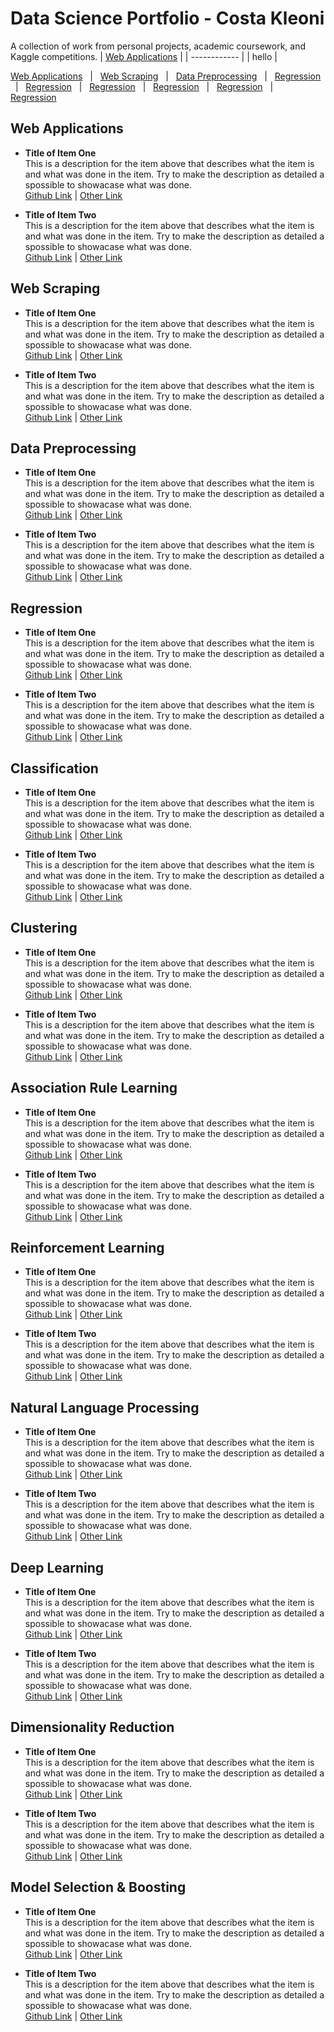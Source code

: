 # Data Science Portfolio - Costa Kleoni
A collection of work from personal projects, academic coursework, and Kaggle competitions. 
| [Web Applications](https://www.github.com) |
| ------------ |
| hello |

[Web Applications](https://www.github.com) &nbsp; | &nbsp; [Web Scraping](https://www.github.com) &nbsp; | &nbsp; [Data Preprocessing](https://www.github.com) &nbsp; | &nbsp; [Regression](https://www.github.com) &nbsp; | &nbsp; [Regression](https://www.github.com) &nbsp; | &nbsp; [Regression](https://www.github.com) &nbsp; | &nbsp; [Regression](https://www.github.com) &nbsp; | &nbsp; [Regression](https://www.github.com) &nbsp; | &nbsp; [Regression](https://www.github.com)

Web Applications
------
* **Title of Item One**  
This is a description for the item above that describes what the item is and what was done in the item. Try to make the description as detailed a spossible to showacase what was done.  
[Github Link](https://www.github.com) | [Other Link](https://www.github.com)

* **Title of Item Two**  
This is a description for the item above that describes what the item is and what was done in the item. Try to make the description as detailed a spossible to showacase what was done.  
[Github Link](https://www.github.com) | [Other Link](https://www.github.com)  

Web Scraping
------
* **Title of Item One**  
This is a description for the item above that describes what the item is and what was done in the item. Try to make the description as detailed a spossible to showacase what was done.  
[Github Link](https://www.github.com) | [Other Link](https://www.github.com)

* **Title of Item Two**  
This is a description for the item above that describes what the item is and what was done in the item. Try to make the description as detailed a spossible to showacase what was done.  
[Github Link](https://www.github.com) | [Other Link](https://www.github.com) 

Data Preprocessing
------
* **Title of Item One**  
This is a description for the item above that describes what the item is and what was done in the item. Try to make the description as detailed a spossible to showacase what was done.  
[Github Link](https://www.github.com) | [Other Link](https://www.github.com)

* **Title of Item Two**  
This is a description for the item above that describes what the item is and what was done in the item. Try to make the description as detailed a spossible to showacase what was done.  
[Github Link](https://www.github.com) | [Other Link](https://www.github.com) 

Regression
------
* **Title of Item One**  
This is a description for the item above that describes what the item is and what was done in the item. Try to make the description as detailed a spossible to showacase what was done.  
[Github Link](https://www.github.com) | [Other Link](https://www.github.com)

* **Title of Item Two**  
This is a description for the item above that describes what the item is and what was done in the item. Try to make the description as detailed a spossible to showacase what was done.  
[Github Link](https://www.github.com) | [Other Link](https://www.github.com) 

Classification
------
* **Title of Item One**  
This is a description for the item above that describes what the item is and what was done in the item. Try to make the description as detailed a spossible to showacase what was done.  
[Github Link](https://www.github.com) | [Other Link](https://www.github.com)

* **Title of Item Two**  
This is a description for the item above that describes what the item is and what was done in the item. Try to make the description as detailed a spossible to showacase what was done.  
[Github Link](https://www.github.com) | [Other Link](https://www.github.com) 

Clustering 
------
* **Title of Item One**  
This is a description for the item above that describes what the item is and what was done in the item. Try to make the description as detailed a spossible to showacase what was done.  
[Github Link](https://www.github.com) | [Other Link](https://www.github.com)

* **Title of Item Two**  
This is a description for the item above that describes what the item is and what was done in the item. Try to make the description as detailed a spossible to showacase what was done.  
[Github Link](https://www.github.com) | [Other Link](https://www.github.com)  

Association Rule Learning
------
* **Title of Item One**  
This is a description for the item above that describes what the item is and what was done in the item. Try to make the description as detailed a spossible to showacase what was done.  
[Github Link](https://www.github.com) | [Other Link](https://www.github.com)

* **Title of Item Two**  
This is a description for the item above that describes what the item is and what was done in the item. Try to make the description as detailed a spossible to showacase what was done.  
[Github Link](https://www.github.com) | [Other Link](https://www.github.com) 

Reinforcement Learning
------
* **Title of Item One**  
This is a description for the item above that describes what the item is and what was done in the item. Try to make the description as detailed a spossible to showacase what was done.  
[Github Link](https://www.github.com) | [Other Link](https://www.github.com)

* **Title of Item Two**  
This is a description for the item above that describes what the item is and what was done in the item. Try to make the description as detailed a spossible to showacase what was done.  
[Github Link](https://www.github.com) | [Other Link](https://www.github.com)  

Natural Language Processing
------
* **Title of Item One**  
This is a description for the item above that describes what the item is and what was done in the item. Try to make the description as detailed a spossible to showacase what was done.  
[Github Link](https://www.github.com) | [Other Link](https://www.github.com)

* **Title of Item Two**  
This is a description for the item above that describes what the item is and what was done in the item. Try to make the description as detailed a spossible to showacase what was done.  
[Github Link](https://www.github.com) | [Other Link](https://www.github.com) 

Deep Learning
------
* **Title of Item One**  
This is a description for the item above that describes what the item is and what was done in the item. Try to make the description as detailed a spossible to showacase what was done.  
[Github Link](https://www.github.com) | [Other Link](https://www.github.com)

* **Title of Item Two**  
This is a description for the item above that describes what the item is and what was done in the item. Try to make the description as detailed a spossible to showacase what was done.  
[Github Link](https://www.github.com) | [Other Link](https://www.github.com)

Dimensionality Reduction
------
* **Title of Item One**  
This is a description for the item above that describes what the item is and what was done in the item. Try to make the description as detailed a spossible to showacase what was done.  
[Github Link](https://www.github.com) | [Other Link](https://www.github.com)

* **Title of Item Two**  
This is a description for the item above that describes what the item is and what was done in the item. Try to make the description as detailed a spossible to showacase what was done.  
[Github Link](https://www.github.com) | [Other Link](https://www.github.com) 

Model Selection & Boosting
------
* **Title of Item One**  
This is a description for the item above that describes what the item is and what was done in the item. Try to make the description as detailed a spossible to showacase what was done.  
[Github Link](https://www.github.com) | [Other Link](https://www.github.com)

* **Title of Item Two**  
This is a description for the item above that describes what the item is and what was done in the item. Try to make the description as detailed a spossible to showacase what was done.  
[Github Link](https://www.github.com) | [Other Link](https://www.github.com) 


